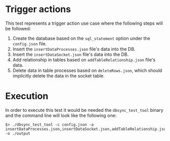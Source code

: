 # Trigger actions
This test represents a trigger action use case where the following steps will be followed:
1) Create the database based on the `sql_statement` option under the `config.json` file.
2) Insert the `insertDataProcesses.json` file's data into the DB.
3) Insert the `insertDataSocket.json` file's data into the DB.
4) Add relationship in tables based on `addTableRelationship.json` file's data.
5) Delete data in table processes based on `deleteRows.json`, which should implicitly delete the data in the socket table. 

# Execution
In order to execute this test it would be needed the `dbsync_test_tool` binary and the command line will look like the following one:
```
$> ./dbsync_test_tool -c config.json -a insertDataProcesses.json,insertDataSocket.json,addTableRelationship.json,deleteRows.json -o ./output
```

